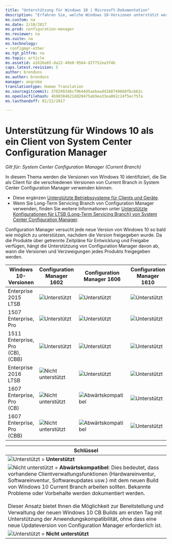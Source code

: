 ```yaml
---
title: "Unterstützung für Windows 10 | Microsoft-Dokumentation"
description: "Erfahren Sie, welche Windows 10-Versionen unterstützt werden, um den System Center Configuration Manager-Client auszuführen."
ms.custom: na
ms.date: 2/10/2017
ms.prod: configuration-manager
ms.reviewer: na
ms.suite: na
ms.technology:
- configmgr-other
ms.tgt_pltfrm: na
ms.topic: article
ms.assetid: a1626a65-da22-49e0-9564-d2f752ea3f4b
caps.latest.revision: 5
author: brenduns
ms.author: brenduns
manager: angrobe
translationtype: Human Translation
ms.sourcegitcommit: 3702993d6cf9644d5aebaadd168749668fbcb62c
ms.openlocfilehash: 4b90384621dd20475ab9ea33ea062c24f5ecf5fa
ms.lasthandoff: 02/22/2017

---
```

# <a name="support-for-windows-10-as-a-client-of-system-center-configuration-manager"></a>Unterstützung für Windows 10 als ein Client von System Center Configuration Manager

*Gilt für: System Center Configuration Manager (Current Branch)*


 In diesem Thema werden die Versionen von Windows 10 identifiziert, die Sie als Client für die verschiedenen Versionen von Current Branch in System Center Configuration Manager verwenden können.

- Diese ergänzen [Unterstützte Betriebssysteme für Clients und Geräte](/sccm/core/plan-design/configs/supported-operating-systems-for-clients-and-devices).
- Wenn Sie Long-Term Servicing Branch von Configuration Manager verwenden, finden Sie weitere Informationen unter [Unterstützte Konfigurationen für LTSB (Long-Term Servicing Branch) von System Center Configuration Manager](/sccm/core/understand/supported-configurations-for-ltsb).

Configuration Manager versucht jede neue Version von Windows 10 so bald wie möglich zu unterstützen, nachdem die Version freigegeben wurde. Da die Produkte über getrennte Zeitpläne für Entwicklung und Freigabe verfügen, hängt die Unterstützung von Configuration Manager davon ab, wann die Versionen und Verzweigungen jedes Produkts freigegeben werden.  



|Windows 10-Versionen |Configuration Manager 1602|Configuration Manager 1606|Configuration Manager 1610|
|---------------------|-----|-----|-----|
|Enterprise 2015 LTSB |![Unterstützt](media/green_check.png) |![Unterstützt](media/green_check.png) |![Unterstützt](media/green_check.png) |
|1507 <br />Enterprise, Pro | ![Unterstützt](media/green_check.png)| ![Unterstützt](media/green_check.png)|![Unterstützt](media/green_check.png) |
|1511 <br />Enterprise, Pro <br />(CB), (CBB) |![Unterstützt](media/green_check.png) |![Unterstützt](media/green_check.png) |![Unterstützt](media/green_check.png) |
|Enterprise 2016 LTSB    |![Nicht unterstützt](media/Red_X.png) |![Unterstützt](media/green_check.png) | ![Unterstützt](media/green_check.png)|
|1607 <br />Enterprise, Pro<br /> (CB)    |![Nicht unterstützt](media/Red_X.png) |![Abwärtskompatibel](media/blue_compat.png) |![Unterstützt](media/green_check.png) |
|1607 <br />Enterprise, Pro <br />(CBB)    |![Nicht unterstützt](media/Red_X.png) |![Abwärtskompatibel](media/Red_X.png) |![Unterstützt](media/green_check.png) |


|Schlüssel|
|--|
|![Unterstützt](media/green_check.png) = **Unterstützt**  |
|![Nicht unterstützt](media/blue_compat.png)  = **Abwärtskompatibel**: Dies bedeutet, dass vorhandene Clientverwaltungsfunktionen (Hardwareinventur, Softwareinventur, Softwareupdates usw.) mit dem neuen Build von Windows 10 Current Branch arbeiten sollten. Bekannte Probleme oder Vorbehalte werden dokumentiert werden. <br><br>Dieser Ansatz bietet Ihnen die Möglichkeit zur Bereitstellung und Verwaltung der neuen Windows 10 CB Builds am ersten Tag mit Unterstützung der Anwendungskompatibilität, ohne dass eine neue Updateversion von Configuration Manager erforderlich ist. |
|![Unterstützt](media/Red_X.png) = **Nicht unterstützt**|

